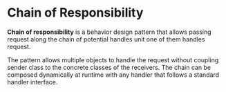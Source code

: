 # Chain of Responsibility

**Chain of responsibility** is a behavior design pattern that allows passing request along the chain of potential handles unit one of them handles request. 

The pattern allows multiple objects to handle the request without coupling sender class to the concrete classes of the receivers. The chain can be composed dynamically at runtime with any handler that follows a standard handler interface.

